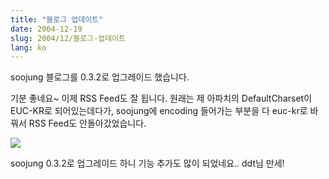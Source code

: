 ```yaml
---
title: "블로그 업데이트"
date: 2004-12-19
slug: 2004/12/블로그-업데이트
lang: ko
---
```


soojung 블로그를 0.3.2로 업그레이드 했습니다.

기분 좋네요~ 이제 RSS Feed도 잘 됩니다. 
원래는 제 아파치의 DefaultCharset이 EUC-KR로 되어있는데다가, soojung에 encoding 들어가는 부분을 다 euc-kr로 바꿔서 RSS Feed도 안돌아갔었습니다. 

![](/blog/templates/admin/fckeditor/editor/images/smiley/msn/embaressed_smile.gif)

 soojung 0.3.2로 업그레이드 하니 기능 추가도 많이 되었네요.. ddt님 만세!